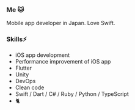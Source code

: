 ### Me :cat:

Mobile app developer in Japan. Love Swift.

### Skills⚡

- iOS app development
- Performance improvement of iOS app
- Flutter
- Unity
- DevOps
- Clean code
- Swift / Dart / C# / Ruby / Python / TypeScript
- :cat2:
<!--
**tattn/tattn** is a ✨ _special_ ✨ repository because its `README.md` (this file) appears on your GitHub profile.

Here are some ideas to get you started:

- 🔭 I’m currently working on ...
- 🌱 I’m currently learning ...
- 👯 I’m looking to collaborate on ...
- 🤔 I’m looking for help with ...
- 💬 Ask me about ...
- 📫 How to reach me: ...
- 😄 Pronouns: ...
- ⚡ Fun fact: ...
-->
